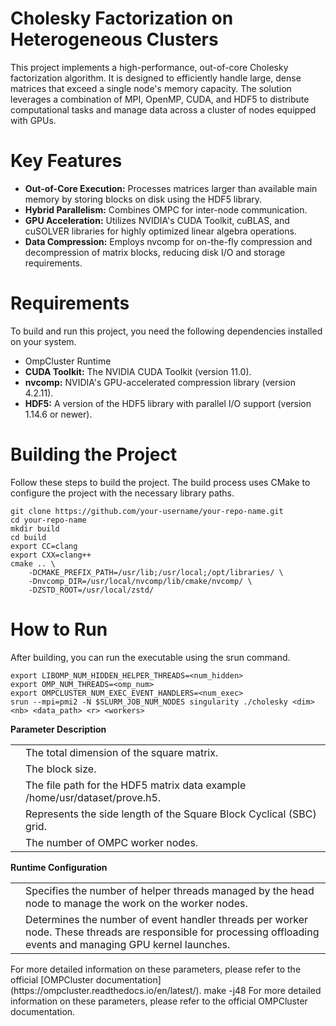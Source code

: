 # Cholesky Factorization on Heterogeneous Clusters
This project implements a high-performance, out-of-core Cholesky factorization algorithm. It is designed to efficiently handle large, dense matrices that exceed a single node's memory capacity. The solution leverages a combination of MPI, OpenMP, CUDA, and HDF5 to distribute computational tasks and manage data across a cluster of nodes equipped with GPUs.
# Key Features
* **Out-of-Core Execution:** Processes matrices larger than available main memory by storing blocks on disk using the HDF5 library.
* **Hybrid Parallelism:** Combines OMPC for inter-node communication.
* **GPU Acceleration:** Utilizes NVIDIA's CUDA Toolkit, cuBLAS, and cuSOLVER libraries for highly optimized linear algebra operations.
* **Data Compression:** Employs nvcomp for on-the-fly compression and decompression of matrix blocks, reducing disk I/O and storage requirements.
# Requirements
To build and run this project, you need the following dependencies installed on your system.
* OmpCluster Runtime
* **CUDA Toolkit:** The NVIDIA CUDA Toolkit (version 11.0).
* **nvcomp:** NVIDIA's GPU-accelerated compression library (version 4.2.11).
* **HDF5:** A version of the HDF5 library with parallel I/O support (version 1.14.6 or newer).
# Building the Project
Follow these steps to build the project. The build process uses CMake to configure the project with the necessary library paths.
```
git clone https://github.com/your-username/your-repo-name.git
cd your-repo-name
mkdir build
cd build
export CC=clang
export CXX=clang++
cmake .. \
    -DCMAKE_PREFIX_PATH=/usr/lib;/usr/local;/opt/libraries/ \
    -Dnvcomp_DIR=/usr/local/nvcomp/lib/cmake/nvcomp/ \
    -DZSTD_ROOT=/usr/local/zstd/
```
# How to Run
After building, you can run the executable using the srun command.
```
export LIBOMP_NUM_HIDDEN_HELPER_THREADS=<num_hidden>
export OMP_NUM_THREADS=<omp_num>
export OMPCLUSTER_NUM_EXEC_EVENT_HANDLERS=<num_exec>
srun --mpi=pmi2 -N $SLURM_JOB_NUM_NODES singularity ./cholesky <dim> <nb> <data_path> <r> <workers>
```
**Parameter	Description**
<table>
  <tr>
    <td> <dim> </td>
    <td> The total dimension of the square matrix. </td>
  </tr>
  <tr>
    <td> <nb> </d>
    <td> The block size.</td>
  </tr>
  <tr>
    <td> <data_path> </td>
    <td> The file path for the HDF5 matrix data example /home/usr/dataset/prove.h5.</td>
  </tr>
  <tr>
    <td> <r> </td>
    <td> Represents the side length of the Square Block Cyclical (SBC) grid. </td>
  </tr>
  <tr>
    <td> <workers> </td>
    <td> The number of OMPC worker nodes. </td>
  </tr>
</table>
	  
**Runtime Configuration**
<table>
  <tr>
    <td><num_hidden> </td>
    <td> Specifies the number of helper threads managed by the head node to manage the work on the worker nodes. </td>
  </tr>
  <tr>
    <td> <num_exec></td>
    <td> Determines the number of event handler threads per worker node. These threads are responsible for processing offloading events and managing GPU kernel launches.</td>
  </tr>
</table>   
For more detailed information on these parameters, please refer to the official [OMPCluster documentation] (https://ompcluster.readthedocs.io/en/latest/).
make -j48
For more detailed information on these parameters, please refer to the official OMPCluster documentation.

